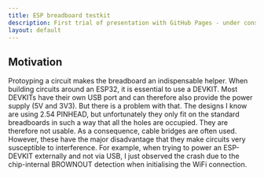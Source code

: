 ```yaml
---
title: ESP breadboard testkit
description: First trial of presentation with GitHub Pages - under construction.
layout: default
---
```


## Motivation

Protoyping a circuit makes the breadboard an indispensable helper. When building circuits around an ESP32, it is essential to use a DEVKIT. Most DEVKITs have their own USB port and can therefore also provide the power supply (5V and 3V3). 
But there is a problem with that. The designs I know are using 2.54 PINHEAD, but unfortunately they only fit on the standard breadboards in such a way that all the holes are occupied. They are therefore not usable. As a consequence, cable bridges are often used. However, these have the major disadvantage that they make circuits very susceptible to interference. For example, when trying to power an ESP-DEVKIT externally and not via USB, I just observed the crash due to the chip-internal BROWNOUT detection when initialising the WiFi connection.

